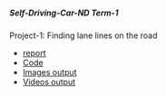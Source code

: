 ##### Self-Driving-Car-ND Term-1
Project-1: Finding lane lines on the road
* [report](https://github.com/ttungl/SDC-term1-Finding-Lane-Lines-on-Road/blob/master/Finding_Lane_Lines/writeup_report.md)
* [Code](https://github.com/ttungl/SDC-term1-Finding-Lane-Lines-on-Road/blob/master/Finding_Lane_Lines/Finding_lane_lines.ipynb)
* [Images output](https://github.com/ttungl/SDC-term1-Finding-Lane-Lines-on-Road/tree/master/Finding_Lane_Lines/test_images_out)
* [Videos output](https://github.com/ttungl/SDC-term1-Finding-Lane-Lines-on-Road/tree/master/Finding_Lane_Lines/test_videos_output)

